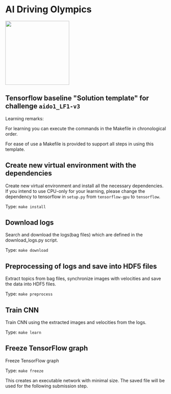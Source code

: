 <!-- do not modify - autogenerated -->
 
# AI Driving Olympics

<a href="http://aido.duckietown.org"><img width="200" src="https://www.duckietown.org/wp-content/uploads/2018/07/AIDO-768x512.png"/></a>


## Tensorflow baseline "Solution template" for challenge `aido1_LF1-v3`

Learning remarks:

For learning you can execute the commands in the Makefile in chronological order. 

For ease of use a Makefile is provided to support all steps in using this template. 


## Create new virtual environment with the dependencies

Create new virtual environment and install all the necessary dependencies. If you intend to use CPU-only for your learning, please change the dependency to tensorflow in `setup.py` from `tensorflow-gpu` to `tensorflow`. 

Type: `make install` 

## Download logs

Search and download the logs(bag files) which are defined in the download_logs.py script.

Type: `make download`

## Preprocessing of logs and save into HDF5 files

Extract topics from bag files, synchronize images with velocities and save the data into HDF5 files.

Type: `make preprocess`

## Train CNN

Train CNN using the extracted images and velocities from the logs.

Type: `make learn` 

## Freeze TensorFlow graph

Freeze TensorFlow graph

Type: `make freeze`

This creates an executable network with minimal size. The saved file will be used for the following submission step.
